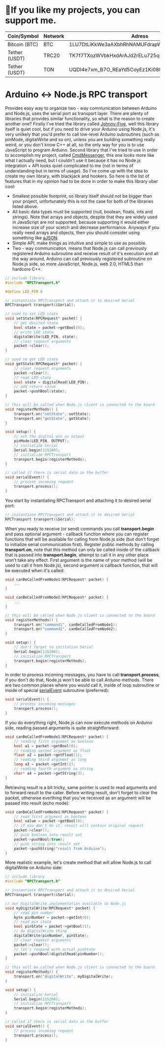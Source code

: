 #  💜If you like my projects, you can support me.

| Coin/Symbol | Network | Adress |
|------|---------|--------|
| Bitcoin (BTC) | BTC | 1LU7DtLiKkWe3aAXbhRhNAMUFdrapWuAHW |
| Tether (USDT) | TRC20 | TK7f7TXozWVbkHxdArAJd2rELu725q1Ac5 |
| Tether (USDT) | TON | UQDI4e7xm_B7O_REaYd5CoyEz1Ki08t0EPlUim022_K9B2xa |


# Arduino <-> Node.js RPC transport

Provides easy way to organize two - way communication between Arduino and Node.js, uses the serial port as transport layer. There are plenty of libraries that provides similar functionality, so what is the reason to create another one? Firstly I've tried the library called [Johnny-Five](https://github.com/rwaldron/johnny-five), well this library itself is quiet cool, but if you need to drive your Arduino using Node.js, it's very unlikely that you'd prefer to call low-level Arduino subroutines (such as pinMode, digitalWrite and so on), unless you are building something really weird, or you don't know C++ at all, so the only way for you is to use JavaScript to program Arduino. Second library that I've tried to use in order to accomplish my project, called [CmdMessenger](http://playground.arduino.cc/Code/CmdMessenger), this one looks more like what I actually need, but I couldn't use it because it has no Node.js integration + API looks quiet complicated to me (not in terms of understanding but in terms of usage). So I've come up with the idea to create my own library, with blackjack and hookers. So here is the list of features that in my opinion had to be done in order to make this library uber cool:
* Smallest possible footprint, so library itself should not be bigger than your project, unfortunately this is not the case for both of the libraries listed above.
* All basic data types must be supported (null, boolean, floats, ints and strings). Note that arrays and objects, despite that they are widely used in JavaScript are not supported, because supporting it would either increase size of your scetch and decrease performance. Anyways if you really need arrays and objects, then you should consider using something like [aJSON](https://github.com/interactive-matter/aJson).
* Simple API, make things as intuitive and simple to use as possible.
* Two - way communication, means that Node.js can call previously registered Arduino subroutine and receive result of it's execution and all the way around, Arduino can call previously registered subroutine on Node.js side, so more JavaScript, Node.js, web 2.0, HTML5 than hardcore C++.

```c++
// include library
#include "RPCTransport.h"

#define LED_PIN 8

// instantiate RPCTransport and attach it to desired Serial
RPCTransport transport(&Serial);

// used to set LED state
void setState(RPCRequest* packet) {
	// get desired state
	bool state = packet->getBool(0);
	// write LED state
	digitalWrite(LED_PIN, state);
	// clear request arguments
	packet->clear();
}

// used to get LED state
void getState(RPCRequest* packet) {
	// clear request arguments
	packet->clear();
	// read LED state
	bool state = digitalRead(LED_PIN);
	// add return value
	packet->pushBool(state);
}

// this will be called when Node.js client is connected to the board
void registerMethods() {
	transport.on("setState", setState);
	transport.on("getState", getState);
}

void setup() {
	// set the digital pin as output
	pinMode(LED_PIN, OUTPUT);
	// initialize Serial
	Serial.begin(115200);
	// initialize RPCTransport
	transport.begin(registerMethods);
}

// called if there is serial data in the buffer
void serialEvent() {
	// process incoming request
	transport.process();
}
```
You start by instantiating RPCTransport and attaching it to desired serial port:
```c++
// instantiate RPCTransport and attach it to desired Serial
RPCTransport transport(&Serial);
```
When you ready to receive (or send) commands you call **transport.begin** and pass optional argument - callback function where you can register functions that will be available for calling from Node.js side (but don't forget to initialize serial communication first). Register public methods by calling **transport.on**, note that this method can only be called inside of the callback that is passed into **transport.begin**, attempt to call it in any other place won't take any effect. First argument is the name of your method (will be used to call it from Node.js), second argument is callback function, that will be executed when it's called:
```c++
void canBeCalledFromNode1(RPCRequest* packet) {
	...
}

void canBeCalledFromNode2(RPCRequest* packet) {
	...
}

// this will be called when Node.js client is connected to the board
void registerMethods() {
	transport.on("command1", canBeCalledFromNode1);
	transport.on("command2", canBeCalledFromNode2);
}

void setup() {
	// don't forget to initialize Serial
	Serial.begin(115200);
	// initialize RPCTransport
	transport.begin(registerMethods);
}
```
In order to process incoming messages, you have to call **transport.process**, if you don't do that, Node.js won't be able to call Arduino methods. There are two common places where you would call it, inside of loop subroutine or inside of special [serialEvent](http://arduino.cc/en/Tutorial/SerialEvent) subroutine (preferred):
```c++
void serialEvent() {
	// process incoming messages
	transport.process();
}
```
If you do everything right, Node.js can now execute methods on Arduino side, reading passed arguments is quite straightforward:
```c++
void canBeCalledFromNode1(RPCRequest* packet) {
	// reading first argument as boolean
	bool a1 = packet->getBool(0);
	// reading second argument as float
	float a2 = packet->getFloat(1);
	// reading third argument as long
	long a3 = packet->getInt(2);
	// reading fourth argument as string
	char* a4 = packet->getString(3);
}
```
Retrieving result is a bit tricky, same pointer is used to read arguments and to forward result to the caller. Before writing result, don't forget to clear the packet, otherwise everthing that you've received as an argument will be passed into result (echo mode):
```c++
void canBeCalledFromNode1(RPCRequest* packet) {
	// read first argument as boolean
	bool value = packet->getBool(0);
	// if you don't do it, result will contain original request
	packet->clear();
	// push boolean into result set
	packet->pushBool(true);
	// push string into result set
	packet->pushString("result from Arduino");
}
```
More realistic example, let's create method that will allow Node.js to call digitalWrite on Arduino side:
```c++
// include library
#include "RPCTransport.h"

// instantiate RPCTransport and attach it to desired Serial
RPCTransport transport(&Serial);

// our digitalWrite implementation available to Node.js
void myDigitalWrite(RPCRequest* packet) {
	// read pin number
	byte pinNumber = packet->getInt(0);
	// read pin state
	bool pinState = packet->getBool(1);
	// do digitalWrite thing
	digitalWrite(pinNumber, pinState);
	// clear request arguments
	packet->clear();
	// let's respond with actual pinState
	packet->pushBool(digitalRead(pinNumber));
}

// this will be called when Node.js client is connected to the board
void registerMethods() {
	transport.on("digitalWrite", myDigitalWrite);
}

void setup() {
	// initialize Serial
	Serial.begin(115200);
	// initialize RPCTransport
	transport.begin(registerMethods);
}

// called if there is serial data in the buffer
void serialEvent() {
	// process incoming request
	transport.process();
}
```
